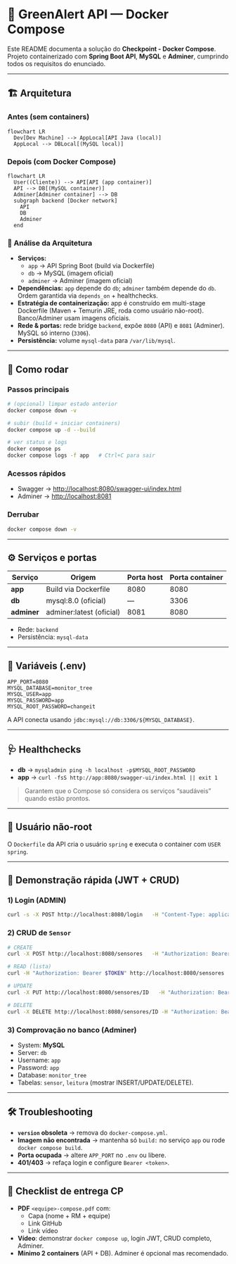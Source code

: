 # 🌱 GreenAlert API — Docker Compose

Este README documenta a solução do **Checkpoint - Docker Compose**.  
Projeto containerizado com **Spring Boot API**, **MySQL** e **Adminer**, cumprindo todos os requisitos do enunciado.

---

## 🏗️ Arquitetura

### Antes (sem containers)
```mermaid
flowchart LR
  Dev[Dev Machine] --> AppLocal[API Java (local)]
  AppLocal --> DBLocal[(MySQL local)]
```

### Depois (com Docker Compose)
```mermaid
flowchart LR
  User((Cliente)) --> API[API (app container)]
  API --> DB[(MySQL container)]
  Adminer[Adminer container] --> DB
  subgraph backend [Docker network]
    API
    DB
    Adminer
  end
```

### 🔎 Análise da Arquitetura
- **Serviços:**  
  - `app` → API Spring Boot (build via Dockerfile)  
  - `db` → MySQL (imagem oficial)  
  - `adminer` → Adminer (imagem oficial)  
- **Dependências:** `app` depende do `db`; `adminer` também depende do `db`. Ordem garantida via `depends_on` + healthchecks.  
- **Estratégia de containerização:** app é construído em multi-stage Dockerfile (Maven + Temurin JRE, roda como usuário não-root). Banco/Adminer usam imagens oficiais.  
- **Rede & portas:** rede bridge `backend`, expõe `8080` (API) e `8081` (Adminer). MySQL só interno (`3306`).  
- **Persistência:** volume `mysql-data` para `/var/lib/mysql`.  

---

## 🚀 Como rodar

### Passos principais
```bash
# (opcional) limpar estado anterior
docker compose down -v

# subir (build + iniciar containers)
docker compose up -d --build

# ver status e logs
docker compose ps
docker compose logs -f app   # Ctrl+C para sair
```

### Acessos rápidos
- Swagger → [http://localhost:8080/swagger-ui/index.html](http://localhost:8080/swagger-ui/index.html)  
- Adminer → [http://localhost:8081](http://localhost:8081)  

### Derrubar
```bash
docker compose down -v
```

---

## ⚙️ Serviços e portas

| Serviço   | Origem            | Porta host | Porta container |
|-----------|-------------------|------------|-----------------|
| **app**   | Build via Dockerfile | 8080       | 8080            |
| **db**    | mysql:8.0 (oficial) | —          | 3306            |
| **adminer** | adminer:latest (oficial) | 8081       | 8080            |

- Rede: `backend`  
- Persistência: `mysql-data`  

---

## 🔑 Variáveis (.env)

```env
APP_PORT=8080
MYSQL_DATABASE=monitor_tree
MYSQL_USER=app
MYSQL_PASSWORD=app
MYSQL_ROOT_PASSWORD=changeit
```
A API conecta usando `jdbc:mysql://db:3306/${MYSQL_DATABASE}`.

---

## 🩺 Healthchecks

- **db** → `mysqladmin ping -h localhost -p$MYSQL_ROOT_PASSWORD`  
- **app** → `curl -fsS http://app:8080/swagger-ui/index.html || exit 1`  
> Garantem que o Compose só considera os serviços “saudáveis” quando estão prontos.

---

## 👤 Usuário não-root

O `Dockerfile` da API cria o usuário `spring` e executa o container com `USER spring`.

---

## 🧪 Demonstração rápida (JWT + CRUD)

### 1) Login (ADMIN)
```bash
curl -s -X POST http://localhost:8080/login   -H "Content-Type: application/json"   -d '{"email":"celina@fiap.com.br","password":"12345"}'
```

### 2) CRUD de `Sensor`
```bash
# CREATE
curl -X POST http://localhost:8080/sensores   -H "Authorization: Bearer $TOKEN" -H "Content-Type: application/json"   -d '{"nome":"Sensor A","tipo":"TEMPERATURA","localizacao":"-23.55,-46.63"}'

# READ (lista)
curl -H "Authorization: Bearer $TOKEN" http://localhost:8080/sensores

# UPDATE
curl -X PUT http://localhost:8080/sensores/ID   -H "Authorization: Bearer $TOKEN" -H "Content-Type: application/json"   -d '{"nome":"Sensor A v2","tipo":"TEMPERATURA","localizacao":"-23.56,-46.62"}'

# DELETE
curl -X DELETE http://localhost:8080/sensores/ID -H "Authorization: Bearer $TOKEN"
```

### 3) Comprovação no banco (Adminer)
- System: **MySQL**  
- Server: `db`  
- Username: `app`  
- Password: `app`  
- Database: `monitor_tree`  
- Tabelas: `sensor`, `leitura` (mostrar INSERT/UPDATE/DELETE).  

---

## 🛠️ Troubleshooting

- **`version` obsoleta** → remova do `docker-compose.yml`.  
- **Imagem não encontrada** → mantenha só `build:` no serviço `app` ou rode `docker compose build`.  
- **Porta ocupada** → altere `APP_PORT` no `.env` ou libere.  
- **401/403** → refaça login e configure `Bearer <token>`.  

---

## 📑 Checklist de entrega CP

- **PDF** `<equipe>-compose.pdf` com:  
  - Capa (nome + RM + equipe)  
  - Link GitHub  
  - Link vídeo  
- **Vídeo**: demonstrar `docker compose up`, login JWT, CRUD completo, Adminer.  
- **Mínimo 2 containers** (API + DB). Adminer é opcional mas recomendado.  
